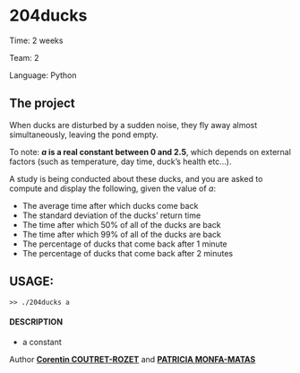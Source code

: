 204ducks
===

Time:       2 weeks

Team:       2

Language:   Python


The project
----
When ducks are disturbed by a sudden noise, they fly away almost simultaneously, leaving the pond empty.

To note: ***a* is a real constant between 0 and 2.5**, which depends on external factors (such as temperature, day time, duck’s health etc...). 

A study is being conducted about these ducks, and you are asked to compute and display the following, given the value of *a*:
* The average time after which ducks come back
* The standard deviation of the ducks’ return time
* The time after which 50% of all of the ducks are back
* The time after which 99% of all of the ducks are back
* The percentage of ducks that come back after 1 minute
* The percentage of ducks that come back after 2 minutes

## USAGE:

```
>> ./204ducks a
```

#### DESCRIPTION
* a       constant

Author [**Corentin COUTRET-ROZET**](https://github.com/sheiiva) and [**PATRICIA MONFA-MATAS**](https://github.com/patumm)
